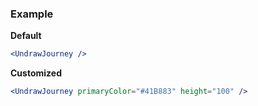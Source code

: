### Example

**Default**
```jsx
<UndrawJourney />
```

**Customized**
```jsx
<UndrawJourney primaryColor="#41B883" height="100" />
```
